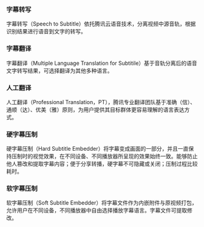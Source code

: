 ### 字幕转写
字幕转写（Speech to Subtitle）依托腾讯云语音技术，分离视频中源音轨，根据识别结果进行语音到文字的转写。

### 字幕翻译
字幕翻译（Multiple Language Translation for Subtitile）基于音轨分离后的语音文字转写结果，可选择翻译为其他多种语言。

### 人工翻译
人工翻译（Professional Translation，PT），腾讯专业翻译团队基于准确（信）、通顺（达）、优美（雅）原则，为用户提供其目标群体更容易理解的语言表达方式。

### 硬字幕压制
硬字幕压制（Hard Subtitle Embedder）将字幕变成画面的一部分，并且一直保持压制时的视觉效果，在不同设备、不同播放器所呈现的效果始终一致。能够防止他人篡改和提取字幕内容；便于分享转播，硬字幕不可隐藏或关闭；压制过程比较耗时。

### 软字幕压制
软字幕压制（Soft Subtitle Embedder）将字幕文件作为内嵌附件与原视频打包，允许用户在不同设备，不同播放器中自由选择播放字幕语言。字幕文件可提取修改。
